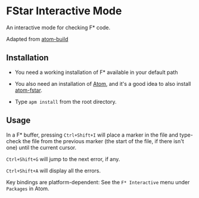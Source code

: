 # FStar Interactive Mode

An interactive mode for checking F\* code.

Adapted from [atom-build](https://atom.io/packages/build)

## Installation

* You need a working installation of F\* available in your default path

* You also need an installation of [Atom], and it's a good idea to also install [atom-fstar].

* Type `apm install` from the root directory.

## Usage

In a F\* buffer, pressing `Ctrl+Shift+I` will place a marker in the file and 
type-check the file from the previous marker (the start of the file, if there isn't one) 
until the current cursor. 

`Ctrl+Shift+G` will jump to the next error, if any. 

`Ctrl+Shift+A` will display all the errors. 

Key bindings are platform-dependent: See the `F* Interactive` menu under `Packages` in Atom.

[Atom]: https://atom.io
[atom-fstar]: https://github.com/FStarLang/atom-fstar
